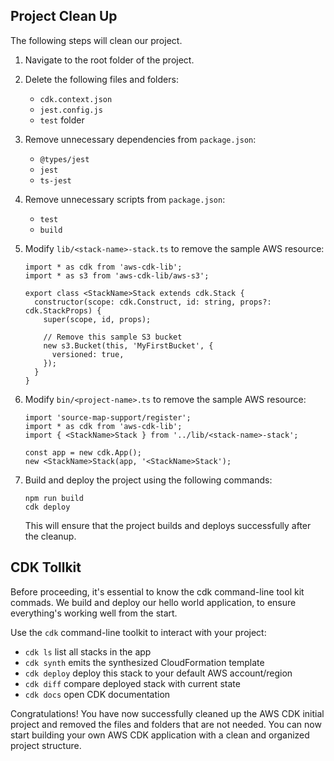 ## Project Clean Up

The following steps will clean our project.
  
1. Navigate to the root folder of the project.
2. Delete the following files and folders:
    - `cdk.context.json`
    - `jest.config.js`
    - `test` folder
4. Remove unnecessary dependencies from `package.json`:
    - `@types/jest`
    - `jest`
    - `ts-jest`
5. Remove unnecessary scripts from `package.json`:
    - `test`
    - `build`
6. Modify `lib/<stack-name>-stack.ts` to remove the sample AWS resource:
    
    ```tsx
    import * as cdk from 'aws-cdk-lib';
    import * as s3 from 'aws-cdk-lib/aws-s3';
    
    export class <StackName>Stack extends cdk.Stack {
      constructor(scope: cdk.Construct, id: string, props?: cdk.StackProps) {
        super(scope, id, props);
    
        // Remove this sample S3 bucket
        new s3.Bucket(this, 'MyFirstBucket', {
          versioned: true,
        });
      }
    }
    
    ```
    
7. Modify `bin/<project-name>.ts` to remove the sample AWS resource:
    
    ```tsx
    import 'source-map-support/register';
    import * as cdk from 'aws-cdk-lib';
    import { <StackName>Stack } from '../lib/<stack-name>-stack';
    
    const app = new cdk.App();
    new <StackName>Stack(app, '<StackName>Stack');
    ```
    
8. Build and deploy the project using the following commands:
    
    ```
    npm run build
    cdk deploy
    ```
    
    This will ensure that the project builds and deploys successfully after the cleanup.
    


## CDK Tollkit

Before proceeding, it's essential to know the cdk command-line tool kit commads. We build and deploy our hello world application, to ensure everything's
working well from the start.


Use the `cdk` command-line toolkit to interact with your project:


 * `cdk ls`          list all stacks in the app
 * `cdk synth`       emits the synthesized CloudFormation template
 * `cdk deploy`      deploy this stack to your default AWS account/region
 * `cdk diff`        compare deployed stack with current state
 * `cdk docs`        open CDK documentation

 Congratulations! You have now successfully cleaned up the AWS CDK initial project and removed the files and folders that are not needed. You can now start building your own AWS CDK application with a clean and organized project structure.